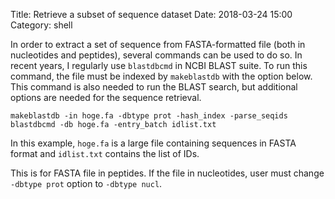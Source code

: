 Title: Retrieve a subset of sequence dataset
Date: 2018-03-24 15:00
Category: shell

In order to extract a set of sequence from FASTA-formatted file (both in nucleotides and peptides), several commands can be used to do so.
In recent years, I regularly use `blastdbcmd` in NCBI BLAST suite. To run this command, the file must be indexed by `makeblastdb` with the option below. This command is also needed to run the BLAST search, but additional options are needed for the sequence retrieval.

```
makeblastdb -in hoge.fa -dbtype prot -hash_index -parse_seqids
blastdbcmd -db hoge.fa -entry_batch idlist.txt
```

In this example, `hoge.fa` is a large file containing sequences in FASTA format and `idlist.txt` contains the list of IDs.

This is for FASTA file in peptides. If the file in nucleotides, user must change `-dbtype prot` option to `-dbtype nucl`.
